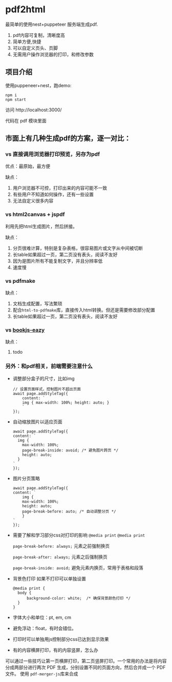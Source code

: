 # pdf2html

最简单的使用nest+puppeteer 服务端生成pdf.

1. pdf内容可复制，清晰度高
2. 简单方便,快捷
3. 可以自定义页头、页脚
4. 无需用户操作浏览器的打印，和修改参数

## 项目介绍

使用puppeneer+nest，跑demo:

```
npm i
npm start
```

访问 http://localhost:3000/

代码在 pdf 模块里面

## 市面上有几种生成pdf的方案，逐一对比：

### vs 直接调用浏览器打印预览，另存为pdf

优点：最原始，最方便

缺点：

1. 用户浏览器不可控，打印出来的内容可能不一致
2. 有些用户不知道如何操作，还有一些设置
3. 无法自定义很多内容

### vs html2canvas + jspdf

利用先把html生成图片，然后拼接。

缺点：

1. 分页很难计算，特别是复杂表格，很容易图片或文字从中间被切断
2. 长table如果超过一页，第二页没有表头，阅读不友好
3. 因为是图片所有不能复制文字，并且分辨率低
4. 速度慢

### vs pdfmake

缺点：

1. 文档生成配置，写法繁琐
2. 配合`html-to-pdfmake`库，直接传入html转换。但还是需要修改部分配置
3. 长table如果超过一页，第二页没有表头，阅读不友好

### vs [bookjs-eazy](https://gitee.com/wuxue107/bookjs-eazy)

缺点：

1. todo

### 另外：和pdf相关，前端需要注意什么

- 调整部分盒子的尺寸，比如img

  ```
  // 设置页面样式，控制图片不超出页面
  await page.addStyleTag({
      content: `
      img { max-width: 100%; height: auto; }
      `
  });
  ```

- 自动缩放图片以适应页面

  ```
  await page.addStyleTag({
  content: `
    img {
      max-width: 100%;
      page-break-inside: avoid; /* 避免图片跨页 */
      height: auto;
    }
  `
  });
  ```

- 图片分页策略
  ```
  await page.addStyleTag({
  content: `
      img {
      max-width: 100%;
      height: auto;
      page-break-before: auto; /* 自动调整分页 */
      }
  `
  });
  ```
- 需要了解和学习部分css对打印的影响
  `@media print` `@media print`

  `page-break-before: always;` 元素之前强制换页

  `page-break-after: always;` 元素之后强制换页

  `page-break-inside: avoid;` 避免元素内换页，常用于表格和段落

- 背景色打印 如果不打印可以单独设置

  ```
  @media print {
    body {
        background-color: white;  /* 确保背景颜色打印 */
    }
  }
  ```

- 字体大小和单位：pt, em, cm
- 避免浮动：float，有时会错位。
- 打印时可以单独用js控制部分css已达到显示效果

- 有的内容横屏打印，有的内容竖屏，怎么办

可以通过一些技巧让第一页横屏打印，第二页竖屏打印。一个常用的办法是将内容分成两部分进行两次 PDF 生成，分别设置不同的页面方向，然后合并成一个 PDF 文件。
使用 `pdf-merger-js`库来合成
